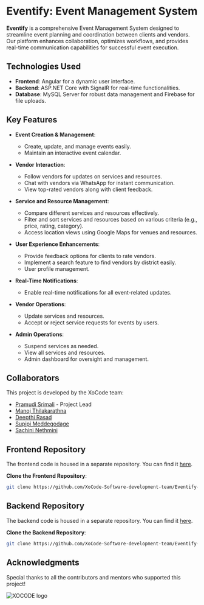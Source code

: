 # Eventify: Event Management System

**Eventify** is a comprehensive Event Management System designed to streamline event planning and coordination between clients and vendors. Our platform enhances collaboration, optimizes workflows, and provides real-time communication capabilities for successful event execution.

## Technologies Used

- **Frontend**: Angular for a dynamic user interface.
- **Backend**: ASP.NET Core with SignalR for real-time functionalities.
- **Database**: MySQL Server for robust data management and Firebase for file uploads.

## Key Features

- **Event Creation & Management**: 
  - Create, update, and manage events easily.
  - Maintain an interactive event calendar.

- **Vendor Interaction**:
  - Follow vendors for updates on services and resources.
  - Chat with vendors via WhatsApp for instant communication.
  - View top-rated vendors along with client feedback.

- **Service and Resource Management**:
  - Compare different services and resources effectively.
  - Filter and sort services and resources based on various criteria (e.g., price, rating, category).
  - Access location views using Google Maps for venues and resources.

- **User Experience Enhancements**:
  - Provide feedback options for clients to rate vendors.
  - Implement a search feature to find vendors by district easily.
  - User profile management.

- **Real-Time Notifications**:
  - Enable real-time notifications for all event-related updates.

- **Vendor Operations**:
  - Update services and resources.
  - Accept or reject service requests for events by users.

- **Admin Operations**:
  - Suspend services as needed.
  - View all services and resources.
  - Admin dashboard for oversight and management.

 ## Collaborators

This project is developed by the XoCode team:

- [Pramudi Srimali](https://www.linkedin.com/in/pramudi-srimali-35639a28b/) - Project Lead
- [Manoj Thilakarathna](https://www.linkedin.com/in/manojtharindu11/)
- [Deepthi Rasad](https://www.linkedin.com/in/deepthi-dharmarathna-4a000726a/)
- [Supipi Meddegodage](https://www.linkedin.com/in/supipi-meddegodage-b02047270/)
- [Sachini Nethmini](https://www.linkedin.com/in/sachini-nethmini-diwyanjalee-71128128b/)
## Frontend Repository

The frontend code is housed in a separate repository. You can find it [here](https://github.com/XoCode-Software-development-team/Eventify-event_management_system-frontend).

**Clone the Frontend Repository**:
   ```bash
   git clone https://github.com/XoCode-Software-development-team/Eventify-event_management_system-frontend
  ```

## Backend Repository

The backend code is housed in a separate repository. You can find it [here](https://github.com/XoCode-Software-development-team/Eventify-event_management_system-backend).

**Clone the Backend Repository**:
   ```bash
   git clone https://github.com/XoCode-Software-development-team/Eventify-event_management_system-backend
```

## Acknowledgments

Special thanks to all the contributors and mentors who supported this project!

![XOCODE logo](https://github.com/user-attachments/assets/ad42e85f-8b34-490d-acf0-b50bec63d9af)


